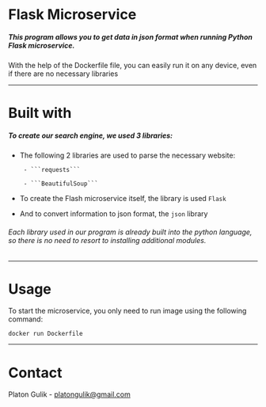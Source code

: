 # **Flask Microservice**

##### This program allows you to get data in json format when running Python Flask microservice. 

With the help of the Dockerfile file, you can easily run it on any device, even if there are no necessary libraries

---

# **Built with**

##### To create our search engine, we used 3 libraries:
-  The following 2 libraries are used to parse the necessary website:

        - ```requests``` 
        
        - ```BeautifulSoup```

-  To create the Flash microservice itself, the library is used ```Flask``` 

- And to convert information to json format, the ```json``` library
###### Each library used in our program is already built into the python language, so there is no need to resort to installing additional modules.
---
# **Usage**

To start the microservice, you only need to run image using the following command:

```docker run Dockerfile```

---
# **Contact**

Platon Gulik - platongulik@gmail.com
